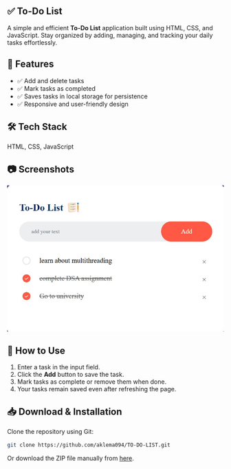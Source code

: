 ## ✅ To-Do List  

A simple and efficient **To-Do List** application built using HTML, CSS, and JavaScript. Stay organized by adding, managing, and tracking your daily tasks effortlessly.  

## 🚀 Features  
- ✅ Add and delete tasks  
- ✅ Mark tasks as completed  
- ✅ Saves tasks in local storage for persistence  
- ✅ Responsive and user-friendly design  

## 🛠 Tech Stack  
HTML, CSS, JavaScript  

## 📷 Screenshots  
![To-Do List Screenshot](images/todo.jpg)  

## 📌 How to Use  
1. Enter a task in the input field.  
2. Click the **Add** button to save the task.  
3. Mark tasks as complete or remove them when done.  
4. Your tasks remain saved even after refreshing the page.  

## 📥 Download & Installation  
Clone the repository using Git:  
```bash
git clone https://github.com/aklema094/TO-DO-LIST.git
```  
Or download the ZIP file manually from [here](https://github.com/aklema094/TO-DO-LIST/archive/refs/heads/main.zip).  
